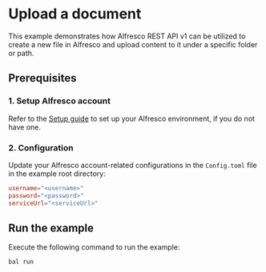 # Upload a document

This example demonstrates how Alfresco REST API v1 can be utilized to create a new file in Alfresco and upload content to it under a specific folder or path.

## Prerequisites

### 1. Setup Alfresco account

Refer to the [Setup guide](https://central.ballerina.io/ballerinax/alfresco/latest#setup-guide) to set up your Alfresco environment, if you do not have one.

### 2. Configuration

Update your Alfresco account-related configurations in the `Config.toml` file in the example root directory:

```toml
username="<username>"
password="<password>"
serviceUrl="<serviceUrl>"
```

## Run the example

Execute the following command to run the example:

```ballerina
bal run
```